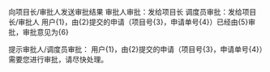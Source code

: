 
向项目长/审批人发送审批结果
审批人审批：发给项目长
调度员审批：发给项目长/审批人
用户{1}，由{2}提交的申请（项目号{3}，申请单号{4}）已经由{5}审批，审批意见为{6}

提示审批人/调度员审批：
用户{1}，由{2}提交的申请（项目号{3}，申请单号{4}）需要您进行审批，请尽快处理。